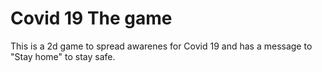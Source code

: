 # Covid 19 The game

This is a 2d game to spread awarenes for Covid 19 and has a message to "Stay home" to stay safe.